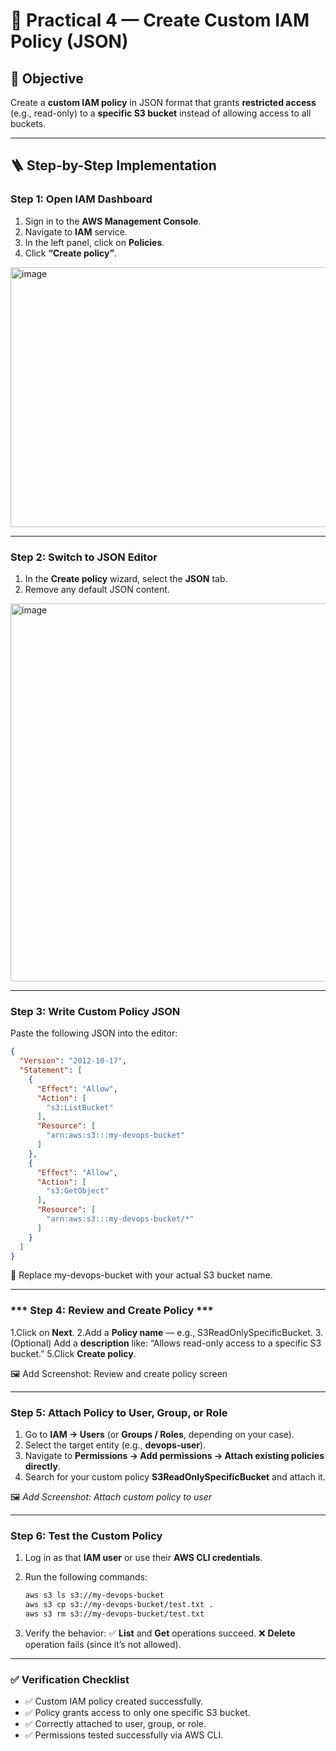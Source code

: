 # 🧩 Practical 4 — Create Custom IAM Policy (JSON)

## 🎯 Objective
Create a **custom IAM policy** in JSON format that grants **restricted access** (e.g., read-only) to a **specific S3 bucket** instead of allowing access to all buckets.

---

## 🪜 Step-by-Step Implementation

### **Step 1: Open IAM Dashboard**
1. Sign in to the **AWS Management Console**.
2. Navigate to **IAM** service.
3. In the left panel, click on **Policies**.
4. Click **“Create policy”**.
<img width="1898" height="416" alt="image" src="https://github.com/user-attachments/assets/352e38b3-793f-4321-900e-fcc54ff0e106" />

---

### **Step 2: Switch to JSON Editor**
1. In the **Create policy** wizard, select the **JSON** tab.  
2. Remove any default JSON content.
<img width="1825" height="605" alt="image" src="https://github.com/user-attachments/assets/66de0bd6-b839-405f-8d61-3000b36e2491" />

---

### **Step 3: Write Custom Policy JSON**
Paste the following JSON into the editor:

```json
{
  "Version": "2012-10-17",
  "Statement": [
    {
      "Effect": "Allow",
      "Action": [
        "s3:ListBucket"
      ],
      "Resource": [
        "arn:aws:s3:::my-devops-bucket"
      ]
    },
    {
      "Effect": "Allow",
      "Action": [
        "s3:GetObject"
      ],
      "Resource": [
        "arn:aws:s3:::my-devops-bucket/*"
      ]
    }
  ]
}
```
🔹 Replace my-devops-bucket with your actual S3 bucket name.

---

### *** Step 4: Review and Create Policy ***
1.Click on **Next**.
2.Add a **Policy name** — e.g., S3ReadOnlySpecificBucket.
3.(Optional) Add a **description** like:
   “Allows read-only access to a specific S3 bucket.”
5.Click **Create policy**.

🖼️ Add Screenshot: Review and create policy screen

---

### **Step 5: Attach Policy to User, Group, or Role**

1. Go to **IAM → Users** (or **Groups / Roles**, depending on your case).  
2. Select the target entity (e.g., **devops-user**).  
3. Navigate to **Permissions → Add permissions → Attach existing policies directly**.  
4. Search for your custom policy **S3ReadOnlySpecificBucket** and attach it.

🖼️ _Add Screenshot: Attach custom policy to user_

---

### **Step 6: Test the Custom Policy**

1. Log in as that **IAM user** or use their **AWS CLI credentials**.  
2. Run the following commands:

   ```bash
   aws s3 ls s3://my-devops-bucket
   aws s3 cp s3://my-devops-bucket/test.txt .
   aws s3 rm s3://my-devops-bucket/test.txt
   ```
3. Verify the behavior:
   ✅ **List** and **Get** operations succeed.
   ❌ **Delete** operation fails (since it’s not allowed).

---

### ✅ **Verification Checklist**

- ✅ Custom IAM policy created successfully.  
- ✅ Policy grants access to only one specific S3 bucket.  
- ✅ Correctly attached to user, group, or role.  
- ✅ Permissions tested successfully via AWS CLI.

